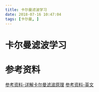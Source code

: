 ```yaml
---
title: 卡尔曼滤波学习
date: 2018-07-16 10:47:04
tags: [卡尔曼, ]
---
```

#  
<!--more-->

卡尔曼滤波学习
======


参考资料
=======
[参考资料-详解卡尔曼滤波原理](https://blog.csdn.net/u010720661/article/details/63253509)
[参考资料-英文](http://www.bzarg.com/p/how-a-kalman-filter-works-in-pictures/)
